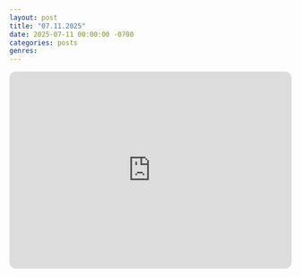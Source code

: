 ```yaml
---
layout: post
title: "07.11.2025"
date: 2025-07-11 00:00:00 -0700
categories: posts
genres:
---
```

<iframe style="border-radius:12px" src="https://open.spotify.com/embed/playlist/3iFi8AMpG8nFcz50xG7AcA?utm_source=generator" width="100%" height="352" frameBorder="0" allowfullscreen="" allow="autoplay; clipboard-write; encrypted-media; fullscreen; picture-in-picture" loading="lazy"></iframe>